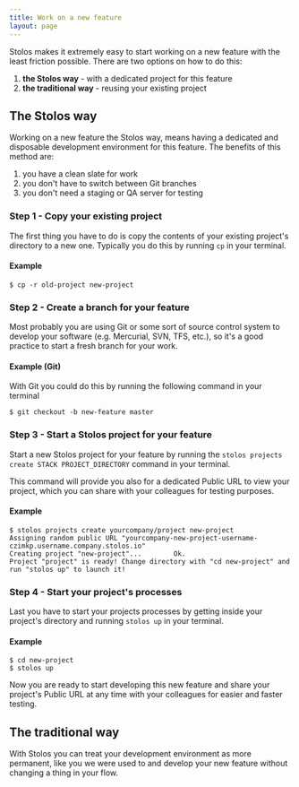 ```yaml
---
title: Work on a new feature
layout: page
---
```


Stolos makes it extremely easy to start working on a new feature with the least friction possible. There are two options on how to do this:

1. **the Stolos way** - with a dedicated project for this feature
2. **the traditional way** - reusing your existing project

## The Stolos way
Working on a new feature the Stolos way, means having a dedicated and disposable development environment for this feature. The benefits of this method are:

1. you have a clean slate for work
2. you don't have to switch between Git branches
3. you don't need a staging or QA server for testing

### Step 1 - Copy your existing project

The first thing you have to do is copy the contents of your existing project's directory to a new one. Typically you do this by running `cp` in your terminal.

#### Example

```
$ cp -r old-project new-project
```

### Step 2 - Create a branch for your feature

Most probably you are using Git or some sort of source control system to develop your software (e.g. Mercurial, SVN, TFS, etc.), so it's a good practice to start a fresh branch for your work.

#### Example (Git)

With Git you could do this by running the following command in your terminal

```
$ git checkout -b new-feature master
```

### Step 3 - Start a Stolos project for your feature

Start a new Stolos project for your feature by running the `stolos projects create STACK PROJECT_DIRECTORY` command in your terminal.

This command will provide you also for a dedicated Public URL to view your project, which you can share with your colleagues for testing purposes.


#### Example

```
$ stolos projects create yourcompany/project new-project
Assigning random public URL "yourcompany-new-project-username-czimkp.username.company.stolos.io"
Creating project "new-project"...        Ok.
Project "project" is ready! Change directory with "cd new-project" and run "stolos up" to launch it!
```

### Step 4 - Start your project's processes

Last you have to start your projects processes by getting inside your project's directory and running `stolos up` in your terminal.

#### Example

```
$ cd new-project
$ stolos up
```

Now you are ready to start developing this new feature and share your project's Public URL at any time with your colleagues for easier and faster testing.

## The traditional way

With Stolos you can treat your development environment as more permanent, like you we were used to and develop your new feature without changing a thing in your flow.

